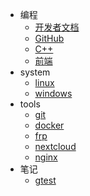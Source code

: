 <!-- _sidebar.md -->

- 编程
  - [开发者文档](zh-cn/site_documents)
  - [GitHub](zh-cn/site_github)
  - [C++](zh-cn/c_plus_plus)
  - [前端](zh-cn/web)
- system
  - [linux](zh-cn/linux)
  - [windows](zh-cn/windows)
- tools
  - [git](zh-cn/git)
  - [docker](zh-cn/docker)
  - [frp](zh-cn/frp)
  - [nextcloud](zh-cn/nextcloud)
  - [nginx](zh-cn/nginx)
- 笔记
  - [gtest](zh-cn/notes/gtest)
